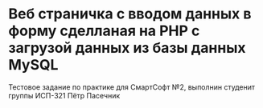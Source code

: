 # Веб страничка с вводом данных в форму сделланая на PHP с загрузой данных из базы данных MySQL
Тестовое задание по практике для СмартСофт №2, выполнин студенит группы ИСП-321 Пётр Пасечник